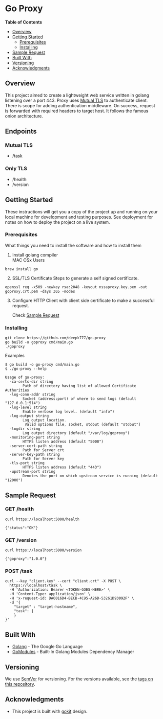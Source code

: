 # Go Proxy


**Table of Contents**

- [Overview](#overview)
- [Getting Started](#getting-started)
  - [Prerequisites](#prerequisites)
  - [Installing](#installing)
- [Sample Request](#sample-request)
- [Built With](#built-with)
- [Versioning](#versioning)
- [Acknowledgments](#acknowledgments)

## Overview 

This project aimed to create a lightweight web service written in golang listening over a port 443. Proxy uses [Mutual TLS](http://en.wikipedia.org/wiki/Transport_Layer_Security#Client-authenticated_TLS_handshake) to authenticate client. There is scope for adding authentication middleware. On success, request is forwarded with required headers to target host.
It follows the famous onion architecture.

## Endpoints
### Mutual TLS
- /task

### Only TLS
- /health
- /version

## Getting Started

These instructions will get you a copy of the project up and running on your local machine for development and testing purposes. See deployment for notes on how to deploy the project on a live system.

### Prerequisites

What things you need to install the software and how to install them

1) Install golang compiler<br>MAC OSx Users
```
brew install go
```
2) SSL/TLS Certificate
Steps to generate a self signed certificate.
```
openssl req -x509 -newkey rsa:2048 -keyout nssaproxy.key.pem -out goproxy.crt.pem -days 365 -nodes
```
3) Configure HTTP Client with client side certificate to make a successful request.
      
      Check [Sample Request](#sample-request)


### Installing

```
git clone https://github.com/deepk777/go-proxy
go build -o goproxy cmd/main.go
./goproxy
```

Examples
```
$ go build -o go-proxy cmd/main.go
$ ./go-proxy --help

Usage of go-proxy:
  -ca-certs-dir string
        Path of directory having list of allowed Certificate Authorities
  -log-conn-addr string
        Socket (address:port) of where to send logs (default "127.0.0.1:514")
  -log-level string
        Enable verbose log level. (default "info")
  -log-output string
        Log output location. 
         Valid options file, socket, stdout (default "stdout")
  -logdir string
        Log output directory (default "/var/log/goproxy")
  -monitoring-port string
        HTTPS listen address (default "5000")
  -server-cert-path string
        Path for Server crt
  -server-key-path string
        Path for Server key
  -tls-port string
        HTTPS listen address (default "443")
  -upstream-port string
        Denotes the port on which upstream service is running (default "12000")
```


## Sample Request

### GET /health
```
curl https://localhost:5000/health

{"status":"OK"}
```
### GET /version
```
curl https://localhost:5000/version

{"goproxy":"1.0.0"}
```

### POST /task
```
curl --key "client.key" --cert "client.crt" -X POST \
  https://localhost/task \
  -H 'Authorization: Bearer <TOKEN-GOES-HERE>' \
  -H 'Content-Type: application/json' \
  -H 'x-request-id: DA6016D4-BECB-4C95-A26D-53261D93092F' \
  -d '{
    "target" : "target-hostname",
    "task": {
    }
}'
```

## Built With

* [Golang](https://golang.org) - The Google Go Language
* [GoModules](https://github.com/golang/go/wiki/Modules) - Built-In Golang Modules Dependency Manager


## Versioning

We use [SemVer](http://semver.org/) for versioning. For the versions available, see the [tags on this repository](https://github.com/deepk777/go-proxy/tags). 


## Acknowledgments

* This project is built with [gokit](https://gokit.io) design.
